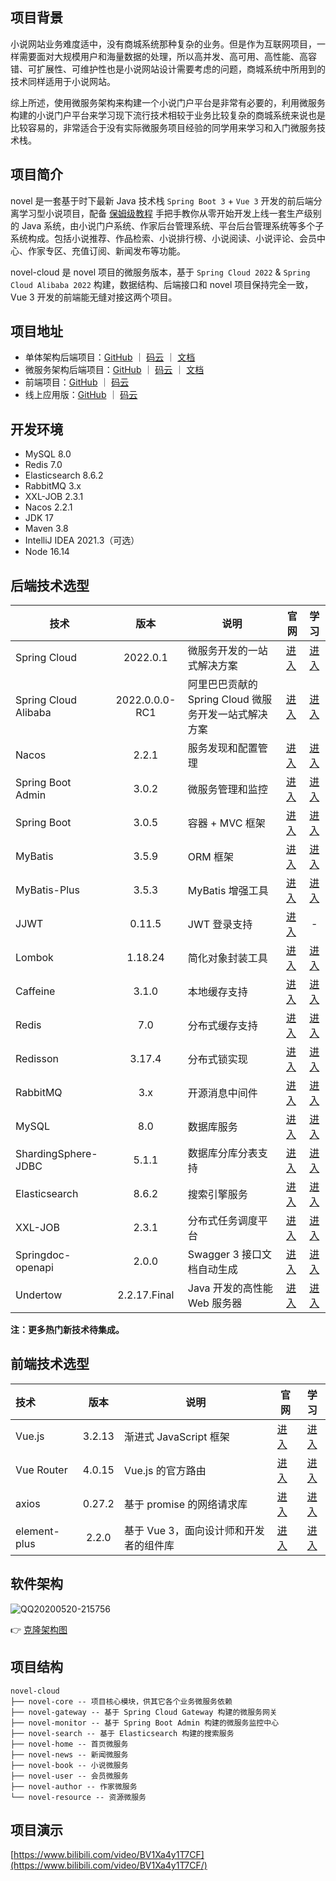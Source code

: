 ## 项目背景

小说网站业务难度适中，没有商城系统那种复杂的业务。但是作为互联网项目，一样需要面对大规模用户和海量数据的处理，所以高并发、高可用、高性能、高容错、可扩展性、可维护性也是小说网站设计需要考虑的问题，商城系统中所用到的技术同样适用于小说网站。

综上所述，使用微服务架构来构建一个小说门户平台是非常有必要的，利用微服务构建的小说门户平台来学习现下流行技术相较于业务比较复杂的商城系统来说也是比较容易的，非常适合于没有实际微服务项目经验的同学用来学习和入门微服务技术栈。

## 项目简介

novel 是一套基于时下最新 Java 技术栈 `Spring Boot 3` + `Vue 3` 开发的前后端分离学习型小说项目，配备 [保姆级教程](https://docs.xxyopen.com/course/novel) 手把手教你从零开始开发上线一套生产级别的 Java
系统，由小说门户系统、作家后台管理系统、平台后台管理系统等多个子系统构成。包括小说推荐、作品检索、小说排行榜、小说阅读、小说评论、会员中心、作家专区、充值订阅、新闻发布等功能。

novel-cloud 是 novel 项目的微服务版本，基于 `Spring Cloud 2022` & `Spring Cloud Alibaba 2022` 构建，数据结构、后端接口和 novel 项目保持完全一致，Vue 3 开发的前端能无缝对接这两个项目。

## 项目地址

- 单体架构后端项目：[GitHub](https://github.com/201206030/novel) ｜ [码云](https://gitee.com/novel_dev_team/novel) ｜ [文档](https://docs.xxyopen.com/course/novel)
- 微服务架构后端项目：[GitHub](https://github.com/201206030/novel-cloud) ｜ [码云](https://gitee.com/novel_dev_team/novel-cloud) ｜ [文档](https://docs.xxyopen.com/course/novelcloud)
- 前端项目：[GitHub](https://github.com/201206030/novel-front-web) ｜ [码云](https://gitee.com/novel_dev_team/novel-front-web)
- 线上应用版：[GitHub](https://github.com/201206030/novel-plus) ｜ [码云](https://gitee.com/novel_dev_team/novel-plus)

## 开发环境

- MySQL 8.0
- Redis 7.0
- Elasticsearch 8.6.2
- RabbitMQ 3.x
- XXL-JOB 2.3.1
- Nacos 2.2.1
- JDK 17
- Maven 3.8
- IntelliJ IDEA 2021.3（可选）
- Node 16.14

## 后端技术选型

| 技术                   |       版本       | 说明                                | 官网                               |                                                              学习                                                               |
|----------------------|:--------------:|-----------------------------------| -------------------------------------- |:-----------------------------------------------------------------------------------------------------------------------------:|
| Spring Cloud         |    2022.0.1    | 微服务开发的一站式解决方案                     | [进入](https://spring.io/projects/spring-cloud) |                              [进入](https://docs.spring.io/spring-cloud/docs/current/reference/html/)                               |
| Spring Cloud Alibaba | 2022.0.0.0-RC1 | 阿里巴巴贡献的 Spring Cloud 微服务开发一站式解决方案 | [进入](https://github.com/alibaba/spring-cloud-alibaba) |                              [进入](https://spring-cloud-alibaba-group.github.io/github-pages/2021/zh-cn/2021.0.5.0/index.html)                               |
| Nacos                |     2.2.1      | 服务发现和配置管理                         | [进入](https://nacos.io)  |                              [进入](https://nacos.io/zh-cn/docs/what-is-nacos.html)                               |
| Spring Boot Admin    |     3.0.2      | 微服务管理和监控                          | [进入](https://github.com/codecentric/spring-boot-admin)                |                                [进入](https://codecentric.github.io/spring-boot-admin/3.0.0-M1)                                 |
| Spring Boot          |     3.0.5      | 容器 + MVC 框架                       | [进入](https://spring.io/projects/spring-boot) |                              [进入](https://docs.spring.io/spring-boot/docs/3.0.0/reference/html)                               |
| MyBatis              |     3.5.9      | ORM 框架                            | [进入](http://www.mybatis.org)                |                                       [进入](https://mybatis.org/mybatis-3/zh/index.html)                                       |
| MyBatis-Plus         |     3.5.3      | MyBatis 增强工具                      | [进入](https://baomidou.com/)                 |                                           [进入](https://baomidou.com/pages/24112f/)                                            |
| JJWT                 |     0.11.5     | JWT 登录支持                          | [进入](https://github.com/jwtk/jjwt)          |                                                               -                                                               |
| Lombok               |    1.18.24     | 简化对象封装工具                          | [进入](https://github.com/projectlombok/lombok) |                                         [进入](https://projectlombok.org/features/all)                                          |
| Caffeine             |     3.1.0      | 本地缓存支持                            | [进入](https://github.com/ben-manes/caffeine)              |                                  [进入](https://github.com/ben-manes/caffeine/wiki/Home-zh-CN)                                  |
| Redis                |      7.0       | 分布式缓存支持                           | [进入](https://redis.io)                 |                                                  [进入](https://redis.io/docs)                                                  |
| Redisson             |     3.17.4     | 分布式锁实现                            | [进入](https://github.com/redisson/redisson)                 |                              [进入](https://github.com/redisson/redisson/wiki/%E7%9B%AE%E5%BD%95)                               |
| RabbitMQ             |      3.x       | 开源消息中间件                           | [进入](https://www.rabbitmq.com)                 |                                [进入](https://www.rabbitmq.com/tutorials/tutorial-one-java.html)                                |
| MySQL                |      8.0       | 数据库服务                             | [进入](https://www.mysql.com)                 |                       [进入](https://docs.oracle.com/en-us/iaas/mysql-database/doc/getting-started.html)                        |
| ShardingSphere-JDBC  |     5.1.1      | 数据库分库分表支持                         | [进入](https://shardingsphere.apache.org)                 |                              [进入](https://shardingsphere.apache.org/document/5.1.1/cn/overview)                               |
| Elasticsearch        |     8.6.2      | 搜索引擎服务                            | [进入](https://www.elastic.co)                 |                       [进入](https://www.elastic.co/guide/en/elasticsearch/reference/current/index.html)                        |
| XXL-JOB              |     2.3.1      | 分布式任务调度平台                         | [进入](https://www.xuxueli.com/xxl-job)                 |                                             [进入](https://www.xuxueli.com/xxl-job)                                             |
| Springdoc-openapi    |     2.0.0      | Swagger 3 接口文档自动生成                | [进入](https://github.com/springdoc/springdoc-openapi)                |                                                 [进入](https://springdoc.org/)                                                  |
| Undertow             |  2.2.17.Final  | Java 开发的高性能 Web 服务器               | [进入](https://undertow.io) |                                         [进入](https://undertow.io/documentation.html)                                          |

**注：更多热门新技术待集成。**

## 前端技术选型

| 技术               |  版本   | 说明                       | 官网                             |                        学习                         |
| :----------------- | :-----: | -------------------------- |--------------------------------| :-------------------------------------------------: |
| Vue.js        |  3.2.13  | 渐进式 JavaScript 框架 | [进入](https://vuejs.org)        |   [进入](https://staging-cn.vuejs.org/guide/introduction.html)    |
| Vue Router            |  4.0.15  | Vue.js 的官方路由                    | [进入](https://router.vuejs.org) | [进入](https://router.vuejs.org/zh/guide/) |
| axios       |  0.27.2  | 基于 promise 的网络请求库               | [进入](https://axios-http.com)   |     [进入](https://axios-http.com/zh/docs/intro)      |
| element-plus               | 2.2.0  | 基于 Vue 3，面向设计师和开发者的组件库   | [进入](https://element-plus.org) |   [进入](https://element-plus.org/zh-CN/guide/design.html)   |

## 软件架构

![QQ20200520-215756](https://s3.ax1x.com/2020/12/09/r92rrT.png)

👉 [克隆架构图](https://www.processon.com/view/5fd028fbe0b34d425254e710)

## 项目结构

```
novel-cloud
├── novel-core -- 项目核心模块，供其它各个业务微服务依赖
├── novel-gateway -- 基于 Spring Cloud Gateway 构建的微服务网关
├── novel-monitor -- 基于 Spring Boot Admin 构建的微服务监控中心
├── novel-search -- 基于 Elasticsearch 构建的搜索服务
├── novel-home -- 首页微服务
├── novel-news -- 新闻微服务
├── novel-book -- 小说微服务
├── novel-user -- 会员微服务
├── novel-author -- 作家微服务  
└── novel-resource -- 资源微服务 
```

## 项目演示

[https://www.bilibili.com/video/BV1Xa4y1T7CF](https://www.bilibili.com/video/BV1Xa4y1T7CF/)



